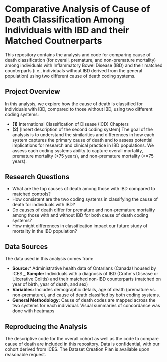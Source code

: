 # Comparative Analysis of Cause of Death Classification Among Individuals with IBD and their Matched Coutnerparts

This repository contains the analysis and code for comparing cause of death classification (for overall, premature, and non-premature mortality) among individuals with Inflammatory Bowel Disease (IBD) and their matched counterparts (i.e., individuals without IBD derived from the general population) using two different cause of death coding systems.

## Project Overview
In this analysis, we explore how the cause of death is classified for individuals with IBD, compared to those without IBD, using two different coding systems:
- **(1)** International Classification of Disease (ICD) Chapters
- **(2)** [Insert description of the second coding system]
The goal of the analysis is to understand the similarities and differences in how each system captures the primary cause of death and to assess potential implications for research and clinical practice in IBD populations. We assess each coding systems ability to capture overall mortality, premature mortality (<75 years), and non-premature mortality (>=75 years).

## Research Questions
- What are the top causes of death among those with IBD compared to matched controls?
- How consistent are the two coding systems in classifying the cause of death for individuals with IBD?
- Do causes of death differ for premature and non-premature mortality among those with and without IBD for both cause of death coding systems? 
- How might differences in classification impact our future study of mortality in the IBD population?

## Data Sources
The data used in this analysis comes from:
- **Source:*** Administrative health data of Ontarians (Canada) housed by ICES 
_ **Sample:** Individuals with a diagnosis of IBD (Crohn's Disease or Ulcerative Colitis) and their matched non-IBD counterparts (matched on year of birth, year of death, and sex)
- **Variables:** Includes demographic details, age of death (premature vs. non-premature), and cause of death classified by both coding systems.
- **General Methodology:** Cause of death codes are mapped across the two systems for each individual. Visual summaries of concordance was done with heatmaps

## Reproducing the Analysis
The descriptive code for the overall cohort as well as the code to compare cause of death are included in this repository. Data is confidential, with our cohort derived from ICES. The Dataset Creation Plan is available upon reasonable request. 
